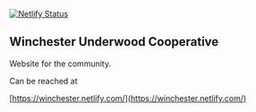 [![Netlify Status](https://api.netlify.com/api/v1/badges/a70e6ff3-8952-4cc2-a7de-4b4493606dca/deploy-status)](https://app.netlify.com/sites/condescending-cori-6a87f1/deploys)


## Winchester Underwood Cooperative

Website for the community. 

Can be reached at 

[https://winchester.netlify.com/](https://winchester.netlify.com/)



